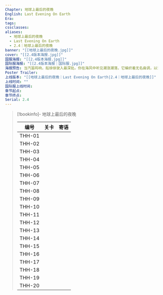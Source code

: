 ```yaml
---
Chapter: 地球上最后的夜晚
English: Last Evening On Earth
Era: 
tags: 
cssclasses: 
aliases:
  - 地球上最后的夜晚
  - Last Evening On Earth
  - 2.4｜地球上最后的夜晚
banner: "[[地球上最后的夜晚.jpg]]"
cover: "[[2.4版本海报.jpg]]"
国服海报: "[[2.4版本海报.jpg]]"
国际服海报: "[[2.4版本海报｜国际服.jpg]]"
海报预告: 当汽笛鸣响，船徐徐驶入最深处。你在海风中听见潮涨潮落，它编织着无名曲调，以谎言，以哀愁。
Poster Trailer: 
上线版本: "[[地球上最后的夜晚｜Last Evening On Earth|2.4｜地球上最后的夜晚]]"
上线时间: ""
国际服上线时间: 
章节起点: 
章节终点: 
Serial: 2.4
---
```

> [!bookinfo]- 地球上最后的夜晚
> 
> 
> |  编号  | 关卡 | 寄语 |
> | :----: | :--: | :--: |
> | THH-01 |      |      |
> | THH-02 |      |      |
> | THH-03 |      |      |
> | THH-04 |      |      |
> | THH-05 |      |      |
> | THH-06 |      |      |
> | THH-07 |      |      |
> | THH-08 |      |      |
> | THH-09 |      |      |
> | THH-10 |      |      |
> | THH-11 |      |      |
> | THH-12 |      |      |
> | THH-13 |      |      |
> | THH-14 |      |      |
> | THH-15 |      |      |
> | THH-16 |      |      |
> | THH-17 |      |      |
> | THH-18 |      |      |
> | THH-19 |      |      |
> | THH-20 |      |      |

